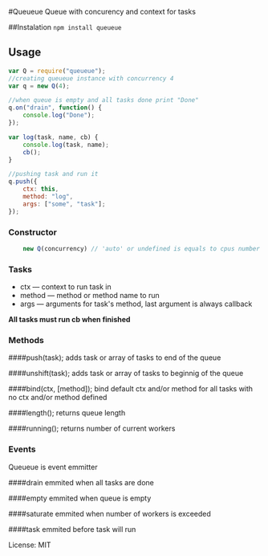 #Queueue
Queue with concurency and context for tasks

##Instalation
`npm install queueue`

## Usage
```js
var Q = require("queueue");
//creating queueue instance with concurrency 4
var q = new Q(4);

//when queue is empty and all tasks done print "Done"
q.on("drain", function() {
    console.log("Done");
});

var log(task, name, cb) {
    console.log(task, name);
    cb();
}

//pushing task and run it
q.push({
    ctx: this,
    method: "log",
    args: ["some", "task"];
});

```

### Constructor
```js
    new Q(concurrency) // 'auto' or undefined is equals to cpus number
```

### Tasks
* ctx — context to run task in
* method — method or method name to run
* args — arguments for task's method, last argument is always callback

**All tasks must run cb when finished**

### Methods
####push(task);
adds task or array of tasks to end of the queue

####unshift(task);
adds task or array of tasks to beginnig of the queue

####bind(ctx, [method]);
bind default ctx and/or method for all tasks with no ctx and/or method defined

####length();
returns queue length

####running();
returns number of current workers

### Events
Queueue is event emmitter

####drain
emmited when all tasks are done

####empty
emmited when queue is empty

####saturate
emmited when number of workers is exceeded

####task
emmited before task will run

License: MIT
